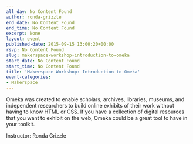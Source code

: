 ```yaml
---
all_day: No Content Found
author: ronda-grizzle
end_date: No Content Found
end_time: No Content Found
excerpt: None
layout: event
published-date: 2015-09-15 13:00:20+00:00
rsvp: No Content Found
slug: makerspace-workshop-introduction-to-omeka
start_date: No Content Found
start_time: No Content Found
title: 'Makerspace Workshop: Introduction to Omeka'
event-categories:
- Makerspace
---
```


Omeka was created to enable scholars, archives, libraries, museums, and independent researchers to build online exhibits of their work without having to know HTML or CSS. If you have a collection of digital resources that you want to exhibit on the web, Omeka could be a great tool to have in your toolkit. 

Instructor: Ronda Grizzle
